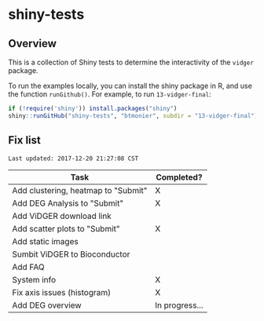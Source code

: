 # shiny-tests

## Overview

This is a collection of Shiny tests to determine the interactivity of the `vidger` package.

To run the examples locally, you can install the shiny package in R, and use the function `runGithub()`. For example, to run `13-vidger-final`:

``` r
if (!require('shiny')) install.packages("shiny")
shiny::runGitHub("shiny-tests", "btmonier", subdir = "13-vidger-final")
```


## Fix list

```
Last updated: 2017-12-20 21:27:08 CST
```

| Task                                | Completed?     |
|-------------------------------------|----------------|
| Add clustering, heatmap to "Submit" | X					     |
| Add DEG Analysis to "Submit" 				| X              |
| Add ViDGER download link 						|                |
| Add scatter plots to "Submit" 			| X              |
| Add static images 									|                |
| Sumbit ViDGER to Bioconductor 			|                |
| Add FAQ 														|  					     |
| System info 												| X					     |
| Fix axis issues (histogram)					| X					     |
| Add DEG overview                    | In progress... |
